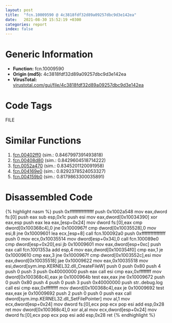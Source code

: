 ```yaml
---
layout: post
title:  "fcn.10009590 @ 4c3818fdf32d89a09257dbc9d3e142ea"
date:   2021-08-30 15:52:19 +0300
categories: report
index: false
---
```


# Generic Information
- **Function:** fcn.10009590
- **Origin (md5):** 4c3818fdf32d89a09257dbc9d3e142ea
- **VirusTotal:** [virustotal.com/gui/file/4c3818fdf32d89a09257dbc9d3e142ea][virustotal_ref]

# Code Tags
<span class="tag" id="FILE">FILE</span>


# Similar Functions

1. [fcn.00402ff0][similar_1_ref] (sim.: 0.8467997391493818)
2. [fcn.00408d80][similar_2_ref] (sim.: 0.8429604518714222)
3. [fcn.0052a470][similar_3_ref] (sim.: 0.8345201120091958)
4. [fcn.004169e0][similar_4_ref] (sim.: 0.8292378524053327)
5. [fcn.004159b0][similar_5_ref] (sim.: 0.8179863300035891)


# Disassembled Code

{% highlight nasm %}
push 0xffffffffffffffff
push 0x1002a548
mov eax,dword fs:[0]
push eax
sub esp,0x1c
push esi
mov eax,dword[0x10034390]
xor eax,esp
push eax
lea eax,[esp+0x24]
mov dword fs:[0],eax
cmp dword[0x100368c4],0
jne 0x1000967f
cmp dword[0x10035528],0
mov esi,8
jne 0x10009601
lea ecx,[esp+8]
call fcn.100092a0
push 0xffffffffffffffff
push 0
mov ecx,0x10035514
mov dword[esp+0x34],0
call fcn.100089e0
cmp dword[esp+0x20],esi
jb 0x10009601
mov eax,dword[esp+0xc]
push eax
call fcn.1001353a
add esp,4
mov eax,dword[0x100354f0]
cmp eax,1
je 0x10009610
cmp eax,3
jne 0x1000967f
cmp dword[0x1003552c],esi
mov eax,dword[0x10035518]
jae 0x10009622
mov eax,0x10035518
mov esi,dword[sym.imp.KERNEL32.dll_CreateFileW]
push 0
push 0x80
push 4
push 0
push 3
push 0x40000000
push eax
call esi
cmp eax,0xffffffff
mov dword[0x100368c4],eax
je 0x1000964b
test eax,eax
jne 0x10009672
push 0
push 0x80
push 4
push 0
push 3
push 0x40000000
push str..debug.log
call esi
cmp eax,0xffffffff
mov dword[0x100368c4],eax
je 0x10009692
test eax,eax
je 0x10009692
push 2
push 0
push 0
push eax
call dword[sym.imp.KERNEL32.dll_SetFilePointer]
mov al,1
mov ecx,dword[esp+0x24]
mov dword fs:[0],ecx
pop ecx
pop esi
add esp,0x28
ret
mov dword[0x100368c4],0
xor al,al
mov ecx,dword[esp+0x24]
mov dword fs:[0],ecx
pop ecx
pop esi
add esp,0x28
ret
{% endhighlight %}


[similar_1_ref]: /report/fcn.00402ff0@0403abd1e9e066fc89cddd5736647282
[similar_2_ref]: /report/fcn.00408d80@0aa2d73a5300dff2412388945614b507
[similar_3_ref]: /report/fcn.0052a470@c60344b51fa39a329b92557d24ff7670
[similar_4_ref]: /report/fcn.004169e0@0aa2d73a5300dff2412388945614b507
[similar_5_ref]: /report/fcn.004159b0@0aa2d73a5300dff2412388945614b507
[virustotal_ref]: https://www.virustotal.com/gui/file/4c3818fdf32d89a09257dbc9d3e142ea